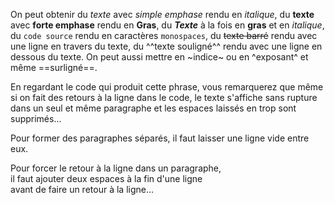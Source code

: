 On peut obtenir du _texte_ avec *simple emphase* rendu en *italique*,
 du __texte__ avec **forte emphase** rendu en **Gras**,
  du **_Texte_** à la fois en **gras** et en *italique*,
   du `code source` rendu en caractères `monospaces`,
    du ~~texte barré~~  rendu avec une ligne en travers du texte,
     du ^^texte souligné^^  rendu avec une ligne en dessous du texte.
      On peut aussi mettre en ~indice~ ou en ^exposant^ et même ==surligné==.



En regardant le code
qui produit cette phrase,
vous remarquerez que
même
si
on
fait 
des
retours
à
la
ligne
dans
le
code,
le texte                s'affiche              sans rupture
dans un seul            et                  même paragraphe
et les espaces      laissés en trop         sont supprimés...

Pour former des paragraphes séparés, il faut laisser une ligne vide entre eux.

Pour forcer le retour à la ligne dans un paragraphe,  
il faut ajouter deux espaces à la fin d'une ligne  
avant de faire un retour à la ligne...